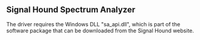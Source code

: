 ## Signal Hound Spectrum Analyzer
The driver requires the Windows DLL "sa_api.dll", which is part of the software package that can be downloaded from the Signal Hound website.
